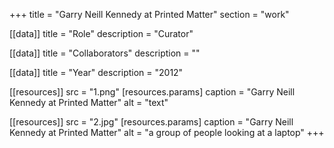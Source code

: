 +++
title = "Garry Neill Kennedy at Printed Matter"
section = "work"

[[data]]
title = "Role"
description = "Curator"

[[data]]
title = "Collaborators"
description = ""

[[data]]
title = "Year"
description = "2012"

[[resources]]
src = "1.png"
[resources.params]
caption = "Garry Neill Kennedy at Printed Matter"
alt = "text"

[[resources]]
src = "2.jpg"
[resources.params]
caption = "Garry Neill Kennedy at Printed Matter"
alt = "a group of people looking at a laptop"
+++
